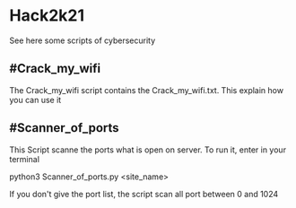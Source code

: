 # Hack2k21
See here some scripts of cybersecurity

#Crack_my_wifi
--------------
The Crack_my_wifi script contains the Crack_my_wifi.txt.
This explain how you can use it

#Scanner_of_ports
----------------

This Script scanne the ports what is open on server.
To run it, enter in your terminal

python3 Scanner_of_ports.py <site_name> <list of ports>
  
If you don't give the port list, the script scan all port between 0 and 1024
